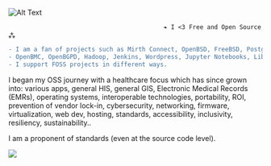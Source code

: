 ![Alt Text](https://user-images.githubusercontent.com/65868461/119200030-237ab780-ba5a-11eb-8f2f-1cbc34408a9e.gif)
                                  
                                               ❧ I <3 Free and Open Source ⁂   
                                  
```diff
- I am a fan of projects such as Mirth Connect, OpenBSD, FreeBSD, PostgreSQL, PostGIS, QGIS, OSCAR EMR, Open Dental, OpenSSH, 
- OpenBMC, OpenBGPD, Hadoop, Jenkins, Wordpress, Jupyter Notebooks, LibreOffice, smartOS, openSUSE, Inkscape, R, Firefox the list goes on.. 
- I support FOSS projects in different ways.
```
I began my OSS journey with a healthcare focus which has since grown into: various apps, general HIS, general GIS, Electronic Medical Records (EMRs),
operating systems, interoperable technologies, portability, ROI, prevention of vendor lock-in, cybersecurity, networking, firmware, virtualization, web dev,
hosting, standards, accessibility, inclusivity, resiliency, sustainability..

I am a proponent of standards (even at the source code level).

![](https://komarev.com/ghpvc/?username=asterismm54&color=FF0000)
